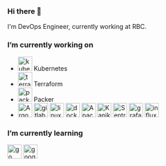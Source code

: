 ### Hi there 👋

I'm DevOps Engineer, currently working at RBC.

### I’m currently working on

- <img height="32" width="32" src="https://cdn.simpleicons.org/kubernetes/gray" alt="kubernetes" /> Kubernetes 
- <img height="32" width="32" src="https://cdn.simpleicons.org/terraform/gray" alt="terraform" /> Terraform
- <img height="32" width="32" src="https://cdn.simpleicons.org/packer/gray" alt="packer" /> Packer
- <img height="32" width="32" src="https://cdn.simpleicons.org/argo/gray" alt="Argo stack" /> <img height="32" width="32" src="https://cdn.simpleicons.org/gitlab/gray" alt="gitlab" /> <img height="32" width="32" src="https://cdn.simpleicons.org/linux/gray" alt="linux" /> <img height="32" width="32" src="https://cdn.simpleicons.org/docker/gray" alt="docker" /> <img height="32" width="32" src="https://cdn.simpleicons.org/apachekafka/gray" alt="Apache Kafka" /> <img height="32" width="32" src="https://cdn.simpleicons.org/kaniko/gray" alt="Kaniko" /> <img height="32" width="32" src="https://cdn.simpleicons.org/sentry/gray" alt="Sentry" /> <img height="32" width="32" src="https://cdn.simpleicons.org/grafana/gray" alt="grafana" /> <img height="32" width="32" src="https://cdn.simpleicons.org/influxdb/gray" alt="influxdb" />

### I’m currently learning

<img height="32" width="32" src="https://cdn.simpleicons.org/go/gray" alt="go" /> <img height="32" width="32" src="https://cdn.simpleicons.org/googlecloud/gray" alt="googlecloud" />

<!--
**av-petrov/av-petrov** is a ✨ _special_ ✨ repository because its `README.md` (this file) appears on your GitHub profile.

Here are some ideas to get you started:

- 🔭 I’m currently working on ...
- 🌱 I’m currently learning ...
- 👯 I’m looking to collaborate on ...
- 🤔 I’m looking for help with ...
- 💬 Ask me about ...
- 📫 How to reach me: ...
- 😄 Pronouns: ...
- ⚡ Fun fact: ...
-->
